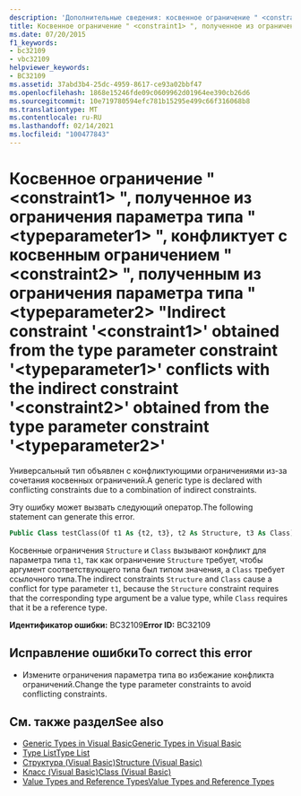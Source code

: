 ```yaml
---
description: 'Дополнительные сведения: косвенное ограничение " <constraint1> ", полученное из ограничения параметра типа " <typeparameter1> ", конфликтует с косвенным ограничением " <constraint2> ", полученным из ограничения параметра типа " <typeparameter2> "'
title: Косвенное ограничение " <constraint1> ", полученное из ограничения параметра типа " <typeparameter1> ", конфликтует с косвенным ограничением " <constraint2> ", полученным из ограничения параметра типа " <typeparameter2> "
ms.date: 07/20/2015
f1_keywords:
- bc32109
- vbc32109
helpviewer_keywords:
- BC32109
ms.assetid: 37abd3b4-25dc-4959-8617-ce93a02bbf47
ms.openlocfilehash: 1868e15246fde09c0609962d01964ee390cb26d6
ms.sourcegitcommit: 10e719780594efc781b15295e499c66f316068b8
ms.translationtype: MT
ms.contentlocale: ru-RU
ms.lasthandoff: 02/14/2021
ms.locfileid: "100477843"
---
```

# <a name="indirect-constraint-constraint1-obtained-from-the-type-parameter-constraint-typeparameter1-conflicts-with-the-indirect-constraint-constraint2-obtained-from-the-type-parameter-constraint-typeparameter2"></a><span data-ttu-id="25eb2-103">Косвенное ограничение " \<constraint1> ", полученное из ограничения параметра типа " \<typeparameter1> ", конфликтует с косвенным ограничением " \<constraint2> ", полученным из ограничения параметра типа " \<typeparameter2> "</span><span class="sxs-lookup"><span data-stu-id="25eb2-103">Indirect constraint '\<constraint1>' obtained from the type parameter constraint '\<typeparameter1>' conflicts with the indirect constraint '\<constraint2>' obtained from the type parameter constraint '\<typeparameter2>'</span></span>

<span data-ttu-id="25eb2-104">Универсальный тип объявлен с конфликтующими ограничениями из-за сочетания косвенных ограничений.</span><span class="sxs-lookup"><span data-stu-id="25eb2-104">A generic type is declared with conflicting constraints due to a combination of indirect constraints.</span></span>  
  
 <span data-ttu-id="25eb2-105">Эту ошибку может вызвать следующий оператор.</span><span class="sxs-lookup"><span data-stu-id="25eb2-105">The following statement can generate this error.</span></span>  
  
```vb  
Public Class testClass(Of t1 As {t2, t3}, t2 As Structure, t3 As Class)  
```  
  
 <span data-ttu-id="25eb2-106">Косвенные ограничения `Structure` и `Class` вызывают конфликт для параметра типа `t1`, так как ограничение `Structure` требует, чтобы аргумент соответствующего типа был типом значения, а `Class` требует ссылочного типа.</span><span class="sxs-lookup"><span data-stu-id="25eb2-106">The indirect constraints `Structure` and `Class` cause a conflict for type parameter `t1`, because the `Structure` constraint requires that the corresponding type argument be a value type, while `Class` requires that it be a reference type.</span></span>  
  
 <span data-ttu-id="25eb2-107">**Идентификатор ошибки:** BC32109</span><span class="sxs-lookup"><span data-stu-id="25eb2-107">**Error ID:** BC32109</span></span>  
  
## <a name="to-correct-this-error"></a><span data-ttu-id="25eb2-108">Исправление ошибки</span><span class="sxs-lookup"><span data-stu-id="25eb2-108">To correct this error</span></span>  
  
- <span data-ttu-id="25eb2-109">Измените ограничения параметра типа во избежание конфликта ограничений.</span><span class="sxs-lookup"><span data-stu-id="25eb2-109">Change the type parameter constraints to avoid conflicting constraints.</span></span>  
  
## <a name="see-also"></a><span data-ttu-id="25eb2-110">См. также раздел</span><span class="sxs-lookup"><span data-stu-id="25eb2-110">See also</span></span>

- [<span data-ttu-id="25eb2-111">Generic Types in Visual Basic</span><span class="sxs-lookup"><span data-stu-id="25eb2-111">Generic Types in Visual Basic</span></span>](../programming-guide/language-features/data-types/generic-types.md)
- [<span data-ttu-id="25eb2-112">Type List</span><span class="sxs-lookup"><span data-stu-id="25eb2-112">Type List</span></span>](../language-reference/statements/type-list.md)
- [<span data-ttu-id="25eb2-113">Структура (Visual Basic)</span><span class="sxs-lookup"><span data-stu-id="25eb2-113">Structure (Visual Basic)</span></span>](../language-reference/statements/structure-statement.md)
- [<span data-ttu-id="25eb2-114">Класс (Visual Basic)</span><span class="sxs-lookup"><span data-stu-id="25eb2-114">Class (Visual Basic)</span></span>](../language-reference/statements/class-statement.md)
- [<span data-ttu-id="25eb2-115">Value Types and Reference Types</span><span class="sxs-lookup"><span data-stu-id="25eb2-115">Value Types and Reference Types</span></span>](../programming-guide/language-features/data-types/value-types-and-reference-types.md)
